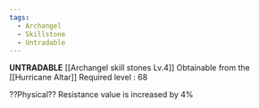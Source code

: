 ```yaml
---
tags:
  - Archangel
  - Skillstone
  - Untradable
---
```

**UNTRADABLE**
[[Archangel skill stones Lv.4]]
Obtainable from the [[Hurricane Altar]]
Required level : 68

??Physical?? Resistance value is increased by 4%